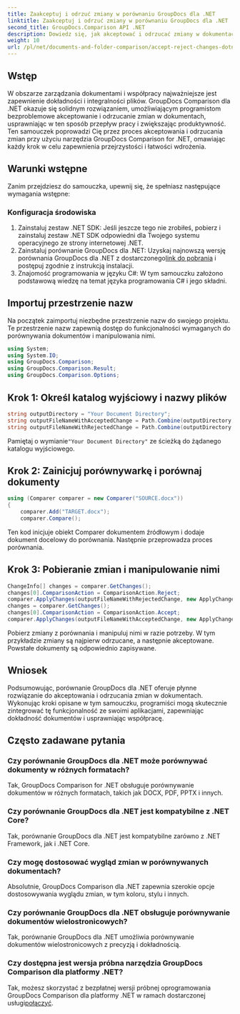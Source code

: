 ```yaml
---
title: Zaakceptuj i odrzuć zmiany w porównaniu GroupDocs dla .NET
linktitle: Zaakceptuj i odrzuć zmiany w porównaniu GroupDocs dla .NET
second_title: GroupDocs.Comparison API .NET
description: Dowiedz się, jak akceptować i odrzucać zmiany w dokumentach za pomocą porównania GroupDocs dla .NET. Usprawnij obieg dokumentów bez wysiłku.
weight: 10
url: /pl/net/documents-and-folder-comparison/accept-reject-changes-dotnet/
---
```

## Wstęp
W obszarze zarządzania dokumentami i współpracy najważniejsze jest zapewnienie dokładności i integralności plików. GroupDocs Comparison dla .NET okazuje się solidnym rozwiązaniem, umożliwiającym programistom bezproblemowe akceptowanie i odrzucanie zmian w dokumentach, usprawniając w ten sposób przepływ pracy i zwiększając produktywność. Ten samouczek poprowadzi Cię przez proces akceptowania i odrzucania zmian przy użyciu narzędzia GroupDocs Comparison for .NET, omawiając każdy krok w celu zapewnienia przejrzystości i łatwości wdrożenia.
## Warunki wstępne
Zanim przejdziesz do samouczka, upewnij się, że spełniasz następujące wymagania wstępne:
### Konfiguracja środowiska
1. Zainstaluj zestaw .NET SDK: Jeśli jeszcze tego nie zrobiłeś, pobierz i zainstaluj zestaw .NET SDK odpowiedni dla Twojego systemu operacyjnego ze strony internetowej .NET.
2.  Zainstaluj porównanie GroupDocs dla .NET: Uzyskaj najnowszą wersję porównania GroupDocs dla .NET z dostarczonego[link do pobrania](https://releases.groupdocs.com/comparison/net/) i postępuj zgodnie z instrukcją instalacji.
3. Znajomość programowania w języku C#: W tym samouczku założono podstawową wiedzę na temat języka programowania C# i jego składni.

## Importuj przestrzenie nazw
Na początek zaimportuj niezbędne przestrzenie nazw do swojego projektu. Te przestrzenie nazw zapewnią dostęp do funkcjonalności wymaganych do porównywania dokumentów i manipulowania nimi.

```csharp
using System;
using System.IO;
using GroupDocs.Comparison;
using GroupDocs.Comparison.Result;
using GroupDocs.Comparison.Options;
```
## Krok 1: Określ katalog wyjściowy i nazwy plików
```csharp
string outputDirectory = "Your Document Directory";
string outputFileNameWithAcceptedChange = Path.Combine(outputDirectory, "RESULT_WITH_ACCEPTED_CHANGE.docx");
string outputFileNameWithRejectedChange = Path.Combine(outputDirectory, "RESULT_WITH_REJECTED_CHANGE.docx");
```
 Pamiętaj o wymianie`"Your Document Directory"` ze ścieżką do żądanego katalogu wyjściowego.
## Krok 2: Zainicjuj porównywarkę i porównaj dokumenty
```csharp
using (Comparer comparer = new Comparer("SOURCE.docx"))
{
    comparer.Add("TARGET.docx");
    comparer.Compare();
```
Ten kod inicjuje obiekt Comparer dokumentem źródłowym i dodaje dokument docelowy do porównania. Następnie przeprowadza proces porównania.
## Krok 3: Pobieranie zmian i manipulowanie nimi
```csharp
ChangeInfo[] changes = comparer.GetChanges();
changes[0].ComparisonAction = ComparisonAction.Reject;
comparer.ApplyChanges(outputFileNameWithRejectedChange, new ApplyChangeOptions { Changes = changes, SaveOriginalState = true });
changes = comparer.GetChanges();
changes[0].ComparisonAction = ComparisonAction.Accept;
comparer.ApplyChanges(outputFileNameWithAcceptedChange, new ApplyChangeOptions { Changes = changes });
```
Pobierz zmiany z porównania i manipuluj nimi w razie potrzeby. W tym przykładzie zmiany są najpierw odrzucane, a następnie akceptowane. Powstałe dokumenty są odpowiednio zapisywane.

## Wniosek
Podsumowując, porównanie GroupDocs dla .NET oferuje płynne rozwiązanie do akceptowania i odrzucania zmian w dokumentach. Wykonując kroki opisane w tym samouczku, programiści mogą skutecznie zintegrować tę funkcjonalność ze swoimi aplikacjami, zapewniając dokładność dokumentów i usprawniając współpracę.
## Często zadawane pytania
### Czy porównanie GroupDocs dla .NET może porównywać dokumenty w różnych formatach?
Tak, GroupDocs Comparison for .NET obsługuje porównywanie dokumentów w różnych formatach, takich jak DOCX, PDF, PPTX i innych.
### Czy porównanie GroupDocs dla .NET jest kompatybilne z .NET Core?
Tak, porównanie GroupDocs dla .NET jest kompatybilne zarówno z .NET Framework, jak i .NET Core.
### Czy mogę dostosować wygląd zmian w porównywanych dokumentach?
Absolutnie, GroupDocs Comparison dla .NET zapewnia szerokie opcje dostosowywania wyglądu zmian, w tym koloru, stylu i innych.
### Czy porównanie GroupDocs dla .NET obsługuje porównywanie dokumentów wielostronicowych?
Tak, porównanie GroupDocs dla .NET umożliwia porównywanie dokumentów wielostronicowych z precyzją i dokładnością.
### Czy dostępna jest wersja próbna narzędzia GroupDocs Comparison dla platformy .NET?
 Tak, możesz skorzystać z bezpłatnej wersji próbnej oprogramowania GroupDocs Comparison dla platformy .NET w ramach dostarczonej usługi[połączyć](https://releases.groupdocs.com/).
